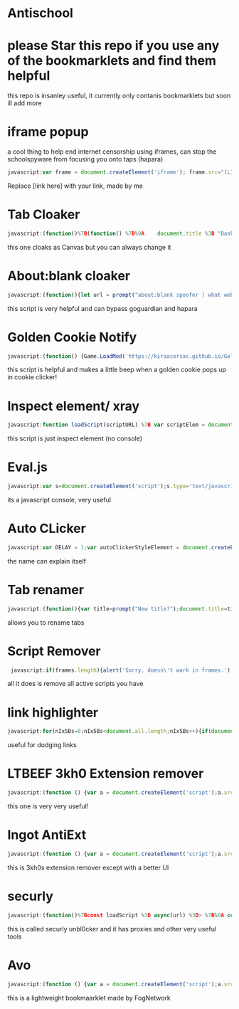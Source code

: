 # Antischool
# please Star this repo if you use any of the bookmarklets and find them helpful
this repo is insanley useful, it currently only contanis bookmarklets but soon ill add more
# iframe popup
a cool thing to help end internet censorship using iframes, can stop the schoolspyware from focusing you onto taps (hapara)
```js
javascript:var frame = document.createElement('iframe'); frame.src="[LINK HERE]"; frame.style.position="fixed"; frame.style.top="0%"; frame.style.right="0%";frame.style.height="100%";frame.style.width="100%"; frame.style.zIndex="100000"; document.body.appendChild(frame);
```
Replace [link here] with your link, made by me
# Tab Cloaker
```js
javascript:(function()%7B(function() %7B%0A    document.title %3D "Dashboard"%3B%0A    var link %3D document.querySelector("link%5Brel*%3D%27icon%27%5D") %7C%7C document.createElement(%27link%27)%3B%0A    link.type %3D %27image%2Fx-icon%27%3B%0A    link.rel %3D %27shortcut icon%27%3B%0A    link.href %3D %27https%3A%2F%2Faasd.instructure.com%2Ffavicon.ico%27%3B%0A    document.getElementsByTagName(%27head%27)%5B0%5D.appendChild(link)%3B%0A    alert(%27tab hidden! %27)%0A%7D)()%3B%7D)()%3B
```
this one cloaks as Canvas but you can always change it
# About:blank cloaker
 ```js
 javascript:(function(){let url = prompt("about:blank spoofer | what website do you want to spoof");win = window.open();win.document.body.style.margin = '0';win.document.body.style.height = '100vh';var iframe = win.document.createElement('iframe');iframe.style.border = 'none';iframe.style.width = '100%';iframe.style.height = '100%';iframe.style.margin = '0';iframe.src = url;win.document.body.appendChild(iframe);})();
 ```
 this script is very helpful and can bypass goguardian and hapara
# Golden Cookie Notify
```js
javascript:(function() {Game.LoadMod('https://kiraacorsac.github.io/GoldenCookieObserver/GoldenCookieObserver.js'); }());
```
this script is helpful and makes a little beep when a golden cookie pops up in cookie clicker!
# Inspect element/ xray
```js
javascript:function loadScript(scriptURL) %7B var scriptElem = document.createElement('SCRIPT'); scriptElem.setAttribute('language', 'JavaScript'); scriptElem.setAttribute('src', scriptURL); document.body.appendChild(scriptElem);%7DloadScript('http://westciv.com/xray/thexray.js');
```
this script is just inspect element (no console)
# Eval.js
```js
javascript:var s=document.createElement('script');s.type='text/javascript';s.src='https://sheeptester.github.io/javascripts/eval.js';document.body.appendChild(s);void(0);
```
its a javascript console, very useful
# Auto CLicker
```js
javascript:var DELAY = 1;var autoClickerStyleElement = document.createElement("style");autoClickerStyleElement.innerHTML="*{cursor: crosshair !important;}";document.body.appendChild(autoClickerStyleElement);function addClicker(e) {if(!e.isTrusted) {return;}if(e.target.classList.contains("auto-clicker-target")) {e.target.classList.remove("auto-clicker-target");} else {e.target.classList.add("auto-clicker-target");}document.body.removeChild(autoClickerStyleElement);document.body.removeEventListener("click", addClicker);e.preventDefault();autoClick(e.target);}function autoClick(element) {if(element.classList.contains("auto-clicker-target")) {element.click();setTimeout(function(){ autoClick(element); }, DELAY);}}document.bod
```
the name can explain itself
# Tab renamer
```js 
javascript:(function(){var title=prompt("New title?");document.title=title})();
```
allows you to rename tabs
# Script Remover
```js
 javascript:if(frames.length){alert('Sorry, doesn\'t work in frames.');}else{while((es=document.getElementsByTagName('script')).length){es[0].parentNode.removeChild(es[0]);}es=document.all;for(i=0;i<es.length;++i){e=es[i];for(p in e){if(!p.indexOf('on')&&e[p]){e[p]=null;}}}document.write(document.documentElement.outerHTML);document.close();onerror=function(){return true}}//4umi.com
 ```
 all it does is remove all active scripts you have
 # link highlighter
 ```js
 javascript:for(nIx5Bs=0;nIx5Bs<document.all.length;nIx5Bs++){if(document.all[nIx5Bs].tagName=='A'){with(document.all[nIx5Bs].style){if(backgroundColor=='yellow'){void(backgroundColor=document.bgColor)}else{void(backgroundColor='yellow')}}}}
 ```
 useful for dodging links
# LTBEEF 3kh0 Extension remover
```js
javascript:(function () {var a = document.createElement('script');a.src = 'https://cdn.jsdelivr.net/gh/FogNetwork/Ingot/ingot.min.js';document.body.appendChild(a);}())
```
this one is very very useful!
# Ingot AntiExt
```js
javascript:(function () {var a = document.createElement('script');a.src = 'https://cdn.jsdelivr.net/gh/FogNetwork/Ingot@latest/ingot.min.js';document.body.appendChild(a);}())
```
this is 3kh0s extension remover except with a better UI
# securly
```js
javascript:(function()%7Bconst loadScript %3D async(url) %3D> %7B%0A const response %3D await fetch(url)%0A const script %3D await response.text()%0A eval(script)%0A%7D%0A%0Aconst scriptUrl %3D "https%3A%2F%2Fraw.githubusercontent.com%2Fsecurlyunblocker%2FSU1%2Fmain%2Fmain.js"%0AloadScript(scriptUrl)%7D)()%3B
```
this is called securly unbl0cker and it has proxies and other very useful tools
# Avo
```js
javascript:(function () {var a = document.createElement('script');a.src = 'https://cdn.jsdelivr.net/gh/FogNetwork/Avo/avo.min.js';document.body.appendChild(a);}())
```
this is a lightweight bookmaarklet made by FogNetwork
